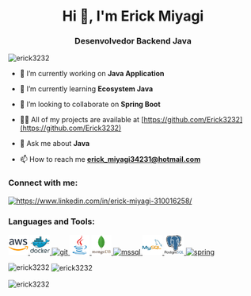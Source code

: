 <h1 align="center">Hi 👋, I'm Erick Miyagi</h1>
<h3 align="center">Desenvolvedor Backend Java</h3>

<p align="left"> <img src="https://komarev.com/ghpvc/?username=erick3232&label=Profile%20views&color=0e75b6&style=flat" alt="erick3232" /> </p>

- 🔭 I’m currently working on **Java Application**

- 🌱 I’m currently learning **Ecosystem Java**

- 👯 I’m looking to collaborate on **Spring Boot**

- 👨‍💻 All of my projects are available at [https://github.com/Erick3232](https://github.com/Erick3232)

- 💬 Ask me about **Java**

- 📫 How to reach me **erick_miyagi34231@hotmail.com**

<h3 align="left">Connect with me:</h3>
<p align="left">
<a href="https://linkedin.com/in/https://www.linkedin.com/in/erick-miyagi-310016258/" target="blank"><img align="center" src="https://raw.githubusercontent.com/rahuldkjain/github-profile-readme-generator/master/src/images/icons/Social/linked-in-alt.svg" alt="https://www.linkedin.com/in/erick-miyagi-310016258/" height="30" width="40" /></a>
</p>

<h3 align="left">Languages and Tools:</h3>
<p align="left"> <a href="https://aws.amazon.com" target="_blank" rel="noreferrer"> <img src="https://raw.githubusercontent.com/devicons/devicon/master/icons/amazonwebservices/amazonwebservices-original-wordmark.svg" alt="aws" width="40" height="40"/> </a> <a href="https://www.docker.com/" target="_blank" rel="noreferrer"> <img src="https://raw.githubusercontent.com/devicons/devicon/master/icons/docker/docker-original-wordmark.svg" alt="docker" width="40" height="40"/> </a> <a href="https://git-scm.com/" target="_blank" rel="noreferrer"> <img src="https://www.vectorlogo.zone/logos/git-scm/git-scm-icon.svg" alt="git" width="40" height="40"/> </a> <a href="https://www.java.com" target="_blank" rel="noreferrer"> <img src="https://raw.githubusercontent.com/devicons/devicon/master/icons/java/java-original.svg" alt="java" width="40" height="40"/> </a></a> <a href="https://www.mongodb.com/" target="_blank" rel="noreferrer"> <img src="https://raw.githubusercontent.com/devicons/devicon/master/icons/mongodb/mongodb-original-wordmark.svg" alt="mongodb" width="40" height="40"/> </a> <a href="https://www.microsoft.com/en-us/sql-server" target="_blank" rel="noreferrer"> <img src="https://www.svgrepo.com/show/303229/microsoft-sql-server-logo.svg" alt="mssql" width="40" height="40"/> </a> <a href="https://www.mysql.com/" target="_blank" rel="noreferrer"> <img src="https://raw.githubusercontent.com/devicons/devicon/master/icons/mysql/mysql-original-wordmark.svg" alt="mysql" width="40" height="40"/> </a><a href="https://www.postgresql.org" target="_blank" rel="noreferrer"> <img src="https://raw.githubusercontent.com/devicons/devicon/master/icons/postgresql/postgresql-original-wordmark.svg" alt="postgresql" width="40" height="40"/> </a> <a href="https://spring.io/" target="_blank" rel="noreferrer"> <img src="https://www.vectorlogo.zone/logos/springio/springio-icon.svg" alt="spring" width="40" height="40"/> </a></p>

<p><img align="left" src="https://github-readme-stats.vercel.app/api/top-langs?username=erick3232&show_icons=true&locale=en&layout=compact" alt="erick3232" /></p>

<p>&nbsp;<img align="center" src="https://github-readme-stats.vercel.app/api?username=erick3232&show_icons=true&locale=en" alt="erick3232" /></p>

<p><img align="center" src="https://github-readme-streak-stats.herokuapp.com/?user=erick3232&" alt="erick3232" /></p>
